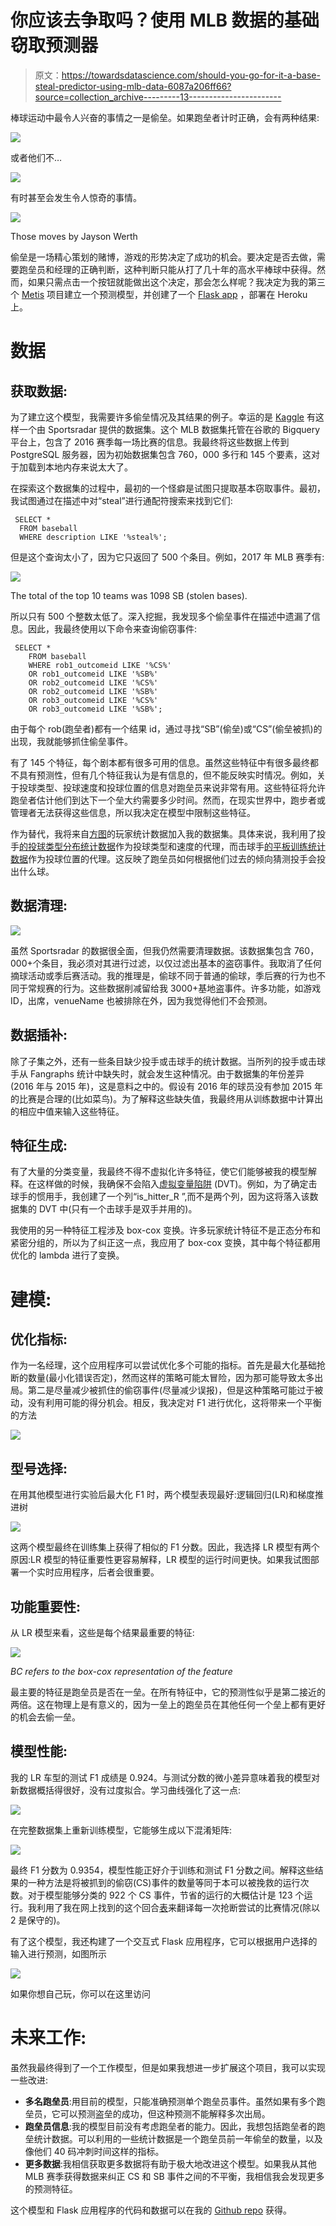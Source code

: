 # 你应该去争取吗？使用 MLB 数据的基础窃取预测器

> 原文：<https://towardsdatascience.com/should-you-go-for-it-a-base-steal-predictor-using-mlb-data-6087a206ff66?source=collection_archive---------13----------------------->

棒球运动中最令人兴奋的事情之一是偷垒。如果跑垒者计时正确，会有两种结果:

![](img/79d91e8641b5d116343b7548333298f6.png)

或者他们不…

![](img/84218a78ee814b7fd5f7a4ff9289e536.png)

有时甚至会发生令人惊奇的事情。

![](img/c9b4253ba190a154d1f91ef34880d4f3.png)

Those moves by Jayson Werth

偷垒是一场精心策划的赌博，游戏的形势决定了成功的机会。要决定是否去做，需要跑垒员和经理的正确判断，这种判断只能从打了几十年的高水平棒球中获得。然而，如果只需点击一个按钮就能做出这个决定，那会怎么样呢？我决定为我的第三个 [Metis](https://www.thisismetis.com/) 项目建立一个预测模型，并创建了一个 [Flask app](https://agile-stream-33883.herokuapp.com/) ，部署在 Heroku 上。

# 数据

## 获取数据:

为了建立这个模型，我需要许多偷垒情况及其结果的例子。幸运的是 [Kaggle](https://www.kaggle.com/sportradar/baseball) 有这样一个由 Sportsradar 提供的数据集。这个 MLB 数据集托管在谷歌的 Bigquery 平台上，包含了 2016 赛季每一场比赛的信息。我最终将这些数据上传到 PostgreSQL 服务器，因为初始数据集包含 760，000 多行和 145 个要素，这对于加载到本地内存来说太大了。

在探索这个数据集的过程中，最初的一个怪癖是试图只提取基本窃取事件。最初，我试图通过在描述中对“steal”进行通配符搜索来找到它们:

```
 SELECT *  
  FROM baseball  
  WHERE description LIKE '%steal%';
```

但是这个查询太小了，因为它只返回了 500 个条目。例如，2017 年 MLB 赛季有:

![](img/a99ff3970ad73bfd49118021307b3c30.png)

The total of the top 10 teams was 1098 SB (stolen bases).

所以只有 500 个整数太低了。深入挖掘，我发现多个偷垒事件在描述中遗漏了信息。因此，我最终使用以下命令来查询偷窃事件:

```
 SELECT *
    FROM baseball
    WHERE rob1_outcomeid LIKE '%CS%'
    OR rob1_outcomeid LIKE '%SB%'
    OR rob2_outcomeid LIKE '%CS%'
    OR rob2_outcomeid LIKE '%SB%'
    OR rob3_outcomeid LIKE '%CS%'
    OR rob3_outcomeid LIKE '%SB%';
```

由于每个 rob(跑垒者)都有一个结果 id，通过寻找“SB”(偷垒)或“CS”(偷垒被抓)的出现，我就能够抓住偷垒事件。

有了 145 个特征，每个剧本都有很多可用的信息。虽然这些特征中有很多最终都不具有预测性，但有几个特征我认为是有信息的，但不能反映实时情况。例如，关于投球类型、投球速度和投球位置的信息对跑垒员来说非常有用。这些特征将允许跑垒者估计他们到达下一个垒大约需要多少时间。然而，在现实世界中，跑步者或管理者无法获得这些信息，所以我决定在模型中限制这些特征。

作为替代，我将来自[方图](https://www.fangraphs.com/)的玩家统计数据加入我的数据集。具体来说，我利用了投手[的投球类型分布统计数据](https://www.fangraphs.com/leaders.aspx?pos=all&stats=pit&lg=all&qual=y&type=4&season=2015&team=0)作为投球类型和速度的代理，而击球手[的平板训练统计数据](https://www.fangraphs.com/leaders.aspx?pos=all&stats=bat&lg=all&qual=y&type=5&season=2015&month=0&season1=2015&ind=0&team=0&rost=0&age=0&filter=&players=0)作为投球位置的代理。这反映了跑垒员如何根据他们过去的倾向猜测投手会投出什么球。

## 数据清理:

![](img/ac60fbb6f47eea37611e5c81a94c3ea0.png)

虽然 Sportsradar 的数据很全面，但我仍然需要清理数据。该数据集包含 760，000+个条目，我必须对其进行过滤，以仅过滤出基本的盗窃事件。我取消了任何摘球活动或季后赛活动。我的推理是，偷球不同于普通的偷球，季后赛的行为也不同于常规赛的行为。这些数据削减留给我 3000+基地盗事件。许多功能，如游戏 ID，出席，venueName 也被排除在外，因为我觉得他们不会预测。

## 数据插补:

除了子集之外，还有一些条目缺少投手或击球手的统计数据。当所列的投手或击球手从 Fangraphs 统计中缺失时，就会发生这种情况。由于数据集的年份差异(2016 年与 2015 年)，这是意料之中的。假设有 2016 年的球员没有参加 2015 年的比赛是合理的(比如菜鸟)。为了解释这些缺失值，我最终用从训练数据中计算出的相应中值来输入这些特征。

## 特征生成:

有了大量的分类变量，我最终不得不虚拟化许多特征，使它们能够被我的模型解释。在这样做的时候，我确保不会陷入[虚拟变量陷阱](https://en.wikipedia.org/wiki/Dummy_variable_(statistics)) (DVT)。例如，为了确定击球手的惯用手，我创建了一个列“is_hitter_R ”,而不是两个列，因为这将落入该数据集的 DVT 中(只有一个击球手是双手并用的)。

我使用的另一种特征工程涉及 box-cox 变换。许多玩家统计特征不是正态分布和紧密分组的，所以为了纠正这一点，我应用了 box-cox 变换，其中每个特征都用优化的 lambda 进行了变换。

# 建模:

## 优化指标:

作为一名经理，这个应用程序可以尝试优化多个可能的指标。首先是最大化基础抢断的数量(最小化错误否定)，然而这样的策略可能太冒险，因为那可能导致太多出局。第二是尽量减少被抓住的偷窃事件(尽量减少误报)，但是这种策略可能过于被动，没有利用可能的得分机会。相反，我决定对 F1 进行优化，这将带来一个平衡的方法

![](img/438f677413d3a889698a411aea597bf5.png)

## 型号选择:

在用其他模型进行实验后最大化 F1 时，两个模型表现最好:逻辑回归(LR)和梯度推进树

![](img/b508f33729b532c9f66e804af9d54e25.png)

这两个模型最终在训练集上获得了相似的 F1 分数。因此，我选择 LR 模型有两个原因:LR 模型的特征重要性更容易解释，LR 模型的运行时间更快。如果我试图部署一个实时应用程序，后者会很重要。

## 功能重要性:

从 LR 模型来看，这些是每个结果最重要的特征:

![](img/c5ac1e75bafaecc12c2d02c38f7124a5.png)

*BC refers to the box-cox representation of the feature*

最主要的特征是跑垒员是否在一垒。在所有特征中，它的预测性似乎是第二接近的两倍。这在物理上是有意义的，因为一垒上的跑垒员在其他任何一个垒上都有更好的机会去偷一垒。

## 模型性能:

我的 LR 车型的测试 F1 成绩是 0.924。与测试分数的微小差异意味着我的模型对新数据概括得很好，没有过度拟合。学习曲线强化了这一点:

![](img/329c3cb430bc8d28eeeb38749fc8f4dc.png)

在完整数据集上重新训练模型，它能够生成以下混淆矩阵:

![](img/08d4e11cd102348d075b48b9979e5524.png)

最终 F1 分数为 0.9354，模型性能正好介于训练和测试 F1 分数之间。解释这些结果的一种方法是将被抓到的偷窃(CS)事件的数量等同于本可以被挽救的运行次数。对于模型能够分类的 922 个 CS 事件，节省的运行的大概估计是 123 个运行。我利用了我在网上找到的这个回合[表](https://www.nssl.noaa.gov/users/brooks/public_html/feda/datasets/expectedruns.html)来翻译每一次抢断尝试的比赛情况(除以 2 是保守的)。

有了这个模型，我还构建了一个交互式 Flask 应用程序，它可以根据用户选择的输入进行预测，如图所示

![](img/986153232e7ea19bd2998bc250a6227e.png)

如果你想自己玩，你可以在这里访问

# 未来工作:

虽然我最终得到了一个工作模型，但是如果我想进一步扩展这个项目，我可以实现一些改进:

*   **多名跑垒员**:用目前的模型，只能准确预测单个跑垒员事件。虽然如果有多个跑垒员，它可以预测盗垒的成功，但这种预测不能解释多次出局。
*   **跑垒员信息**:我的模型目前没有考虑跑垒者的能力。因此，我想包括跑垒者的跑垒统计数据。可以利用的一些统计数据是一个跑垒员前一年偷垒的数量，以及像他们 40 码冲刺时间这样的指标。
*   **更多数据**:我相信获取更多数据将有助于极大地改进这个模型。如果我从其他 MLB 赛季获得数据来纠正 CS 和 SB 事件之间的不平衡，我相信我会发现更多的预测特征。

这个模型和 Flask 应用程序的代码和数据可以在我的 [Github repo](https://github.com/alan-j-lin/stealingbases_classification) 获得。